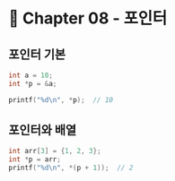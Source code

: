 # 📘 Chapter 08 - 포인터

## 포인터 기본
```c
int a = 10;
int *p = &a;

printf("%d\n", *p);  // 10
```

## 포인터와 배열
```c
int arr[3] = {1, 2, 3};
int *p = arr;
printf("%d\n", *(p + 1));  // 2
```
